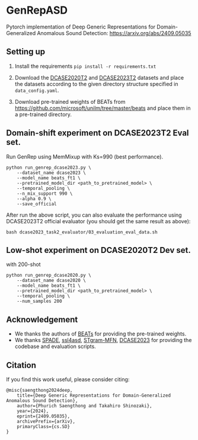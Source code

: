 # GenRepASD
Pytorch implementation of Deep Generic Representations for Domain-Generalized Anomalous Sound Detection: https://arxiv.org/abs/2409.05035

## Setting up
1. Install the requirements `pip install -r requirements.txt`

2. Download the [DCASE2020T2](https://dcase.community/challenge2020/task-unsupervised-detection-of-anomalous-sounds#download) and [DCASE2023T2](https://dcase.community/challenge2023/task-first-shot-unsupervised-anomalous-sound-detection-for-machine-condition-monitoring#download) datasets and place the datasets according to the given directory structure specified in `data_config.yaml`.

3. Download pre-trained weights of BEATs from https://github.com/microsoft/unilm/tree/master/beats and place them in a pre-trained directory.

## Domain-shift experiment on DCASE2023T2 Eval set.
Run GenRep using MemMixup with Ks=990 (best performance).
```
python run_genrep_dcase2023.py \
    --dataset_name dcase2023 \
    --model_name beats_ft1 \
    --pretrained_model_dir <path_to_pretrained_model> \
    --temporal_pooling \
    --n_mix_support 990 \
    --alpha 0.9 \
    --save_official
```

After run the above script, you can also evaluate the performance using DCASE2023T2 official evaluator (you should get the same result as above):
```
bash dcase2023_task2_evaluator/03_evaluation_eval_data.sh
```

## Low-shot experiment on DCASE2020T2 Dev set.
with 200-shot
```
python run_genrep_dcase2020.py \
    --dataset_name dcase2020 \
    --model_name beats_ft1 \
    --pretrained_model_dir <path_to_pretrained_model> \
    --temporal_pooling \
    --num_samples 200
```

## Acknowledgement
- We thanks the authors of [BEATs](https://arxiv.org/abs/2212.09058) for providing the pre-trained weights.
- We thanks [SPADE](https://github.com/byungjae89/SPADE-pytorch), [ssl4asd](https://github.com/wilkinghoff/ssl4asd), [STgram-MFN](https://github.com/liuyoude/STgram-MFN/tree/main), [DCASE2023](https://github.com/nttcslab/dcase2023_task2_evaluator) for providing the codebase and evaluation scripts.

## Citation
If you find this work useful, please consider citing:
```
@misc{saengthong2024deep,
    title={Deep Generic Representations for Domain-Generalized Anomalous Sound Detection},
    author={Phurich Saengthong and Takahiro Shinozaki},
    year={2024},
    eprint={2409.05035},
    archivePrefix={arXiv},
    primaryClass={cs.SD}
}
```
